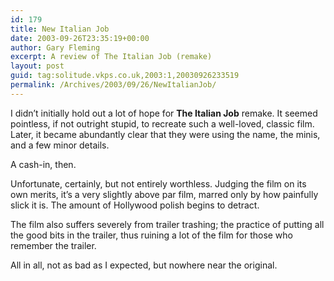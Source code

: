 ```yaml
---
id: 179
title: New Italian Job
date: 2003-09-26T23:35:19+00:00
author: Gary Fleming
excerpt: A review of The Italian Job (remake)
layout: post
guid: tag:solitude.vkps.co.uk,2003:1,20030926233519
permalink: /Archives/2003/09/26/NewItalianJob/
---
```

I didn&#8217;t initially hold out a lot of hope for **The Italian Job** remake. It seemed pointless, if not outright stupid, to recreate such a well-loved, classic film. Later, it became abundantly clear that they were using the name, the minis, and a few minor details.

A cash-in, then.

Unfortunate, certainly, but not entirely worthless. Judging the film on its own merits, it&#8217;s a very slightly above par film, marred only by how painfully slick it is. The amount of Hollywood polish begins to detract.

The film also suffers severely from trailer trashing; the practice of putting all the good bits in the trailer, thus ruining a lot of the film for those who remember the trailer.

All in all, not as bad as I expected, but nowhere near the original.